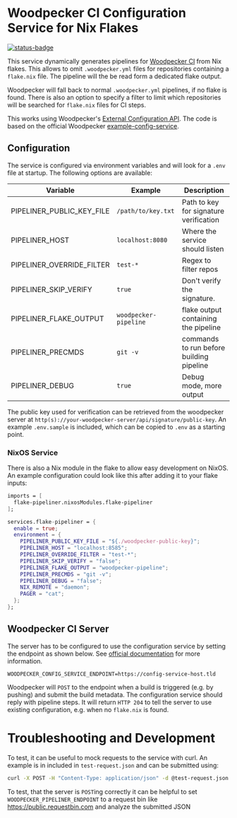 # Woodpecker CI Configuration Service for Nix Flakes

[![status-badge](https://build.lounge.rocks/api/badges/10/status.svg)](https://build.lounge.rocks/repos/10)

This service dynamically generates pipelines for [Woodpecker CI](https://woodpecker-ci.org/) from
Nix flakes. This allows to omit `.woodpecker.yml` files for repositories
containing a `flake.nix` file. The pipeline will the be read form a dedicated
flake output.

Woodpecker will fall back to normal `.woodpecker.yml` pipelines, if no flake is
found. There is also an option to specify a filter to limit which repositories
will be searched for `flake.nix` files for CI steps.

This works using Woodpecker's [External Configuration
API](https://woodpecker-ci.org/docs/administration/external-configuration-api).
The code is based on the official Woodpecker
[example-config-service](https://github.com/woodpecker-ci/example-config-service).

## Configuration

The service is configured via environment variables and will look for a `.env`
file at startup. The following options are available:

| Variable                  | Example               | Description                              |
|---------------------------|-----------------------|------------------------------------------|
| PIPELINER_PUBLIC_KEY_FILE | `/path/to/key.txt`    | Path to key for signature verification   |
| PIPELINER_HOST            | `localhost:8080`      | Where the service should listen          |
| PIPELINER_OVERRIDE_FILTER | `test-*`              | Regex to filter repos                    |
| PIPELINER_SKIP_VERIFY     | `true`                | Don't verify the signature.              |
| PIPELINER_FLAKE_OUTPUT    | `woodpecker-pipeline` | flake output containing the pipeline     |
| PIPELINER_PRECMDS         | `git -v`              | commands to run before building pipeline |
| PIPELINER_DEBUG           | `true`                | Debug mode, more output                  |

The public key used for verification can be retrieved from the woodpecker server
at `http(s)://your-woodpecker-server/api/signature/public-key`. An example
`.env.sample` is included, which can be copied to `.env` as a starting point.

### NixOS Service

There is also a Nix module in the flake to allow easy development on NixOS. An
example configuration could look like this after adding it to your flake inputs:

```nix
imports = [
  flake-pipeliner.nixosModules.flake-pipeliner
];

services.flake-pipeliner = {
  enable = true;
  environment = {
    PIPELINER_PUBLIC_KEY_FILE = "${./woodpecker-public-key}";
    PIPELINER_HOST = "localhost:8585";
    PIPELINER_OVERRIDE_FILTER = "test-*";
    PIPELINER_SKIP_VERIFY = "false";
    PIPELINER_FLAKE_OUTPUT = "woodpecker-pipeline";
    PIPELINER_PRECMDS = "git -v";
    PIPELINER_DEBUG = "false";
    NIX_REMOTE = "daemon";
    PAGER = "cat";
  };
};
```

## Woodpecker CI Server

The server has to be configured to use the configuration service by setting the
endpoint as shown below. See [official
documentation](https://woodpecker-ci.org/docs/administration/external-configuration-api)
for more information.

```
WOODPECKER_CONFIG_SERVICE_ENDPOINT=https://config-service-host.tld
```

Woodpecker will `POST` to the endpoint when a build is triggered (e.g. by
pushing) and submit the build metadata. The configuration service should reply
with pipeline steps. It will return `HTTP 204` to tell the server to use
existing configuration, e.g. when no `flake.nix` is found.

# Troubleshooting and Development

To test, it can be useful to mock requests to the service with curl. An example
is in included in `test-request.json` and can be submitted using:

```sh
curl -X POST -H "Content-Type: application/json" -d @test-request.json 127.0.0.1:8000
```

To test, that the server is `POST`ing correctly it can be helpful to set
`WOODPECKER_PIPELINER_ENDPOINT` to a request bin like
https://public.requestbin.com and analyze the submitted JSON
